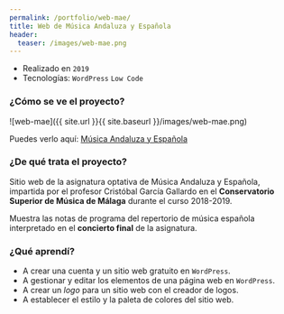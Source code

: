 ```yaml
---
permalink: /portfolio/web-mae/
title: Web de Música Andaluza y Española
header:
  teaser: /images/web-mae.png
---
```


* Realizado en `2019`
* Tecnologías: `WordPress` `Low Code`

### ¿Cómo se ve el proyecto?

![web-mae]({{ site.url }}{{ site.baseurl }}/images/web-mae.png)

Puedes verlo aquí: [Música Andaluza y Española](musicaandaluzayespanola.wordpress.com)

### ¿De qué trata el proyecto?

Sitio web de la asignatura optativa de Música Andaluza y Española, impartida por el profesor Cristóbal García Gallardo en el **Conservatorio Superior de Música de Málaga** durante el curso 2018-2019. 

Muestra las notas de programa del repertorio de música española interpretado en el **concierto final** de la asignatura.

### ¿Qué aprendí?

- A crear una cuenta y un sitio web gratuito en `WordPress`.
- A gestionar y editar los elementos de una página web en `WordPress`.
- A crear un *logo* para un sitio web con el creador de logos.
- A establecer el estilo y la paleta de colores del sitio web.
